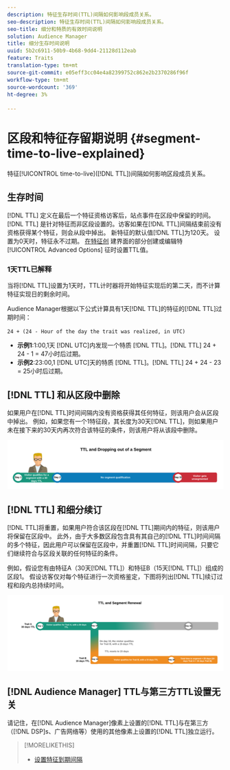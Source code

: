 ```yaml
---
description: 特征生存时间(TTL)间隔如何影响段成员关系。
seo-description: 特征生存时间(TTL)间隔如何影响段成员关系。
seo-title: 细分和特质的有效时间说明
solution: Audience Manager
title: 细分生存时间说明
uuid: 5b2c6911-50b9-4b68-9dd4-21128d112eab
feature: Traits
translation-type: tm+mt
source-git-commit: e05eff3cc04e4a82399752c862e2b2370286f96f
workflow-type: tm+mt
source-wordcount: '369'
ht-degree: 3%

---
```



# 区段和特征存留期说明 {#segment-time-to-live-explained}

特征[!UICONTROL time-to-live]([!DNL TTL])间隔如何影响区段成员关系。

<!-- segment-ttl-explained.xml -->

## 生存时间

[!DNL TTL] 定义在最后一个特征资格访客后，站点事件在区段中保留的时间。[!DNL TTL] 是针对特征而非区段设置的。访客如果在[!DNL TTL]间隔结束前没有资格获得某个特征，则会从段中掉出。 新特征的默认值[!DNL TTL]为120天。 设置为0天时，特征永不过期。 [在特征创](../../features/traits/create-onboarded-rule-based-traits.md#set-expiration-interval) 建界面的部分创建或编辑特 [!UICONTROL Advanced Options] 征时设置TTL值。

### 1天TTL已解释

当将[!DNL TTL]设置为1天时，TTL计时器将开始特征实现后的第二天，而不计算特征实现日的剩余时间。

Audience Manager根据以下公式计算具有1天[!DNL TTL]的特征的[!DNL TTL]过期时间：

`24 + (24 - Hour of the day the trait was realized, in UTC)`

* **示例1**:1:00,1天 [!DNL UTC]内发现一个特质 [!DNL TTL]。[!DNL TTL] 24 + 24 - 1 = 47小时后过期。
* **示例2**:23:00,1 [!DNL UTC]天的特质 [!DNL TTL]。[!DNL TTL] 24 + 24 - 23 = 25小时后过期。

## [!DNL TTL] 和从区段中删除

如果用户在[!DNL TTL]时间间隔内没有资格获得其任何特征，则该用户会从区段中掉出。 例如，如果您有一个1特征段，其长度为30天[!DNL TTL]，则如果用户未在接下来的30天内再次符合该特征的条件，则该用户将从该段中删除。

![](assets/ttl-explained.png)

## [!DNL TTL] 和细分续订

[!DNL TTL]将重置，如果用户符合该区段在[!DNL TTL]期间内的特征，则该用户将保留在区段中。 此外，由于大多数区段包含具有其自己的[!DNL TTL]时间间隔的多个特征，因此用户可以保留在区段中，并重置[!DNL TTL]时间间隔，只要它们继续符合与区段关联的任何特征的条件。

例如，假设您有由特征A（30天[!DNL TTL]）和特征B（15天[!DNL TTL]）组成的区段1。 假设访客仅对每个特征进行一次资格鉴定，下图将列出[!DNL TTL]续订过程和段内总持续时间。

![](assets/ttl-renewal.png)

## [!DNL Audience Manager] TTL与第三方TTL设置无关

请记住，在[!DNL Audience Manager]像素上设置的[!DNL TTL]与在第三方（[!DNL DSP]s、广告网络等）使用的其他像素上设置的[!DNL TTL]独立运行。

>[!MORELIKETHIS]
>
>* [设置特征到期间隔](../../features/traits/create-onboarded-rule-based-traits.md#set-expiration-interval)

